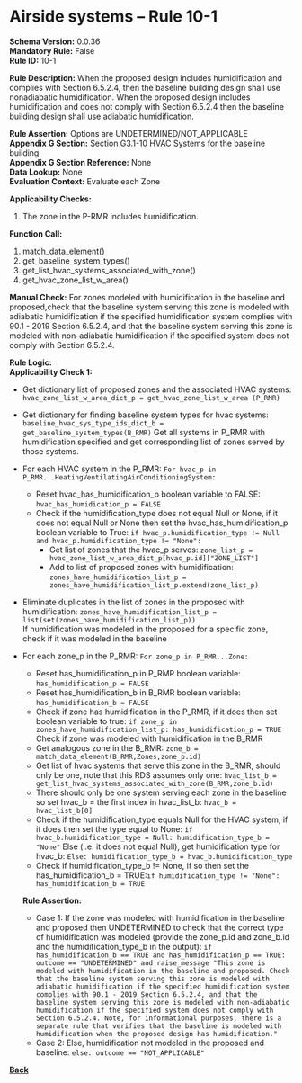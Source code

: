 # Airside systems – Rule 10-1  
**Schema Version:** 0.0.36  
**Mandatory Rule:** False     
**Rule ID:** 10-1   
 
**Rule Description:** When the proposed design includes humidification and complies with Section 6.5.2.4, then the baseline building design shall use nonadiabatic humidification.
When the proposed design includes humidification and does not comply with Section 6.5.2.4 then the baseline building design shall use adiabatic humidification.

**Rule Assertion:** Options are UNDETERMINED/NOT_APPLICABLE                                            
**Appendix G Section:** Section G3.1-10 HVAC Systems for the baseline building  
**Appendix G Section Reference:** None  
**Data Lookup:** None  
**Evaluation Context:** Evaluate each Zone   

**Applicability Checks:** 

1. The zone in the P-RMR includes humidification.

**Function Call:** 

1. match_data_element()
2. get_baseline_system_types() 
3. get_list_hvac_systems_associated_with_zone()
4. get_hvac_zone_list_w_area()

**Manual Check:** For zones modeled with humidification in the baseline and proposed,check that the baseline system serving this zone is modeled with adiabatic humidification if the specified humidification system complies with 90.1 - 2019 Section 6.5.2.4, and that the baseline system serving this zone is modeled with non-adiabatic humidification if the specified system does not comply with Section 6.5.2.4. 
 
**Rule Logic:**  
**Applicability Check 1:** 
- Get dictionary list of proposed zones and the associated HVAC systems: `hvac_zone_list_w_area_dict_p = get_hvac_zone_list_w_area (P_RMR)`
- Get dictionary for finding baseline system types for hvac systems: `baseline_hvac_sys_type_ids_dict_b = get_baseline_system_types(B_RMR)`
Get all systems in P_RMR with humidification specified and get corresponding list of zones served by those systems.
- For each HVAC system in the P_RMR: `For hvac_p in P_RMR...HeatingVentilatingAirConditioningSystem:`  
    - Reset hvac_has_humidification_p boolean variable to FALSE: `hvac_has_humidication_p = FALSE`  
    - Check if the humidification_type does not equal Null or None, if it does not equal Null or None then set the hvac_has_humidification_p boolean variable to True: `if hvac_p.humidification_type != Null and hvac_p.humidification_type != "None":`
        - Get list of zones that the hvac_p serves: `zone_list_p = hvac_zone_list_w_area_dict_p[hvac_p.id]["ZONE_LIST"]`
        - Add to list of proposed zones with humidification: `zones_have_humidification_list_p = zones_have_humidification_list_p.extend(zone_list_p)`
- Eliminate duplicates in the list of zones in the proposed with humidification: `zones_have_humidification_list_p = list(set(zones_have_humidification_list_p))`  
If humidification was modeled in the proposed for a specific zone, check if it was modeled in the baseline
- For each zone_p in the P_RMR: `For zone_p in P_RMR...Zone:`
    - Reset has_humidification_p in P_RMR boolean variable: `has_humidification_p = FALSE`
    - Reset has_humidification_b in B_RMR boolean variable: `has_humidification_b = FALSE`
    - Check if zone has humidification in the P_RMR, if it does then set boolean variable to true: `if zone_p in zones_have_humidification_list_p: has_humidification_p = TRUE`  
    Check if zone was modeled with humidification in the B_RMR 
    - Get analogous zone in the B_RMR: `zone_b = match_data_element(B_RMR,Zones,zone_p.id)`
    - Get list of hvac systems that serve this zone in the B_RMR, should only be one, note that this RDS assumes only one: `hvac_list_b = get_list_hvac_systems_associated_with_zone(B_RMR,zone_b.id)`
    - There should only be one system serving each zone in the baseline so set hvac_b = the first index in hvac_list_b: `hvac_b = hvac_list_b[0]`
    - Check if the humidification_type equals Null for the HVAC system, if it does then set the type equal to None: `if hvac_b.humidification_type = Null: humidification_type_b = "None"`
    Else (i.e. it does not equal Null), get humidification type for hvac_b: `Else: humidification_type_b = hvac_b.humidification_type`
    - Check if humidification_type_b != None, if so then set the has_humidification_b = TRUE:`if humidification_type != "None": has_humidification_b = TRUE`
    
    **Rule Assertion:**
    - Case 1: If the zone was modeled with humidification in the baseline and proposed then UNDETERMINED to check that the correct type of humidification was modeled (provide the zone_p.id and zone_b.id and the humidification_type_b in the output): `if has_humidification_b == TRUE and has_humidification_p == TRUE: outcome == "UNDETERMINED" and raise_message "This zone is modeled with humidification in the baseline and proposed. Check that the baseline system serving this zone is modeled with adiabatic humidification if the specified humidification system complies with 90.1 - 2019 Section 6.5.2.4, and that the baseline system serving this zone is modeled with non-adiabatic humidification if the specified system does not comply with Section 6.5.2.4. Note, for informational purposes, there is a separate rule that verifies that the baseline is modeled with humidification when the proposed design has humidification."`
    - Case 2: Else, humidification not modeled in the proposed and baseline: `else: outcome == "NOT_APPLICABLE"`  


 **[Back](../_toc.md)**
